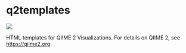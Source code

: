 # q2templates

![](https://github.com/qiime2/q2templates/workflows/ci/badge.svg)

HTML templates for QIIME 2 Visualizations. For details on QIIME 2, see
https://qiime2.org.
